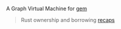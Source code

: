 

A Graph Virtual Machine for [gem](https://github.com/wildonion/gem)

> Rust ownership and borrowing [recaps](https://github.com/wildonion/gvm/wiki/Ownership-and-Borrowing-Rules)